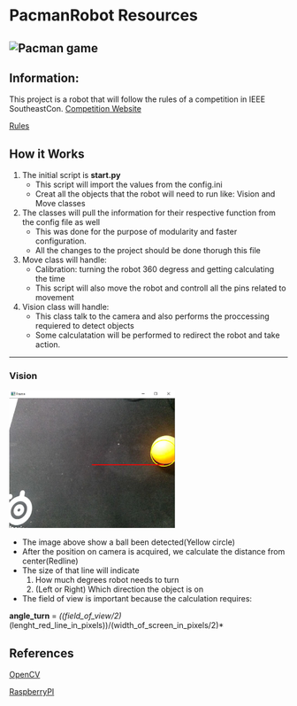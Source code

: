 # PacmanRobot Resources
![Pacman game](https://attend.ieee.org/southeastcon-2021/wp-content/uploads/sites/213/image.png)
---

## Information:

This project is a robot that will follow the rules of a competition in IEEE SoutheastCon.
[Competition Website](https://attend.ieee.org/southeastcon-2021/student-program/hardware-competition/)

[Rules](https://attend.ieee.org/southeastcon-2021/wp-content/uploads/sites/213/Hardware-Rules-v2.0.pdf)


## How it Works

1. The initial script is **start.py**
    * This script will import the values from the config.ini
    * Creat all the objects that the robot will need to run like: Vision and Move classes
2. The classes will pull the information for their respective function from the config file as well
    * This was done for the purpose of modularity and faster configuration.
    * All the changes to the project should be done thorugh this file
3. Move class will handle:
    * Calibration: turning the robot 360 degress and getting calculating the time
    * This script will also move the robot and controll all the pins related to movement
4. Vision class will handle:
    * This class talk to the camera and also performs the proccessing requiered to detect objects
    * Some calculatation will be performed to redirect the robot and take action.

---

### Vision

<img src="/imgs/obj_detect.jpg" alt="Object detection" width="300"/>

* The image above show a ball been detected(Yellow circle)
* After the position on camera is acquired, we calculate the distance from center(Redline)
* The size of that line will indicate
    1. How much degrees robot needs to turn
    2. (Left or Right) Which direction the object is on
* The field of view is important because the calculation requires:  

**angle_turn** = *((field_of_view/2)*(lenght_red_line_in_pixels))/(width_of_screen_in_pixels/2)*

## References
[OpenCV](https://opencv.org/)

[RaspberryPI](https://www.raspberrypi.org/)

